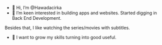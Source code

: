 - 👋 Hi, I’m @Hawadacirka
- 👀 I’m keen interested in building apps and websites. Started digging in Back End Development.

Besides that, I like watching the series/movies with subtitles. 
- 🌱 I want to grow my skills turning into good useful.
